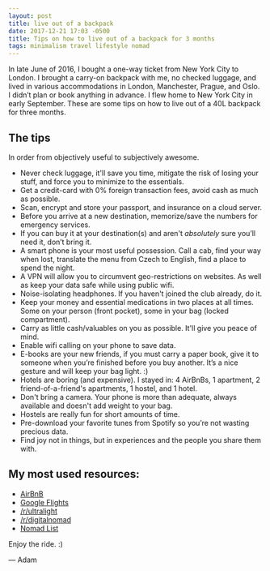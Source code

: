 ```yaml
---
layout: post
title: live out of a backpack
date: 2017-12-21 17:03 -0500
title: Tips on how to live out of a backpack for 3 months
tags: minimalism travel lifestyle nomad
---
```


In late June of 2016, I bought a one-way ticket from New York City to London. I brought a carry-on backpack with me, no checked luggage, and lived in various accommodations in London, Manchester, Prague, and Oslo. I didn’t plan or book anything in advance. I flew home to New York City in early September. These are some tips on how to live out of a 40L backpack for three months.

## The tips
In order from objectively useful to subjectively awesome.

* Never check luggage, it'll save you time, mitigate the risk of losing your stuff, and force you to minimize to the essentials. 
* Get a credit-card with 0% foreign transaction fees, avoid cash as much as possible.
* Scan, encrypt and store your passport, and insurance on a cloud server.
* Before you arrive at a new destination, memorize/save the numbers for emergency services.
* If you can buy it at your destination(s) and aren't *absolutely* sure you’ll need it, don’t bring it. 
* A smart phone is your most useful possession. Call a cab, find your way when lost, translate the menu from Czech to English, find a place to spend the night.
* A VPN will allow you to circumvent geo-restrictions on websites. As well as keep your data safe while using public wifi.
* Noise-isolating headphones. If you haven't joined the club already, do it.
* Keep your money and essential medications in two places at all times. Some on your person (front pocket), some in your bag (locked compartment).
* Carry as little cash/valuables on you as possible. It'll give you peace of mind.
* Enable wifi calling on your phone to save data.
* E-books are your new friends, if you must carry a paper book, give it to someone when you’re finished before you buy another. It’s a nice gesture and will keep your bag light. :)
* Hotels are boring (and expensive). I stayed in: 4 AirBnBs, 1 apartment, 2 friend-of-a-friend's apartments, 1 hostel, and 1 hotel.
* Don't bring a camera. Your phone is more than adequate, always available and doesn't add weight to your bag.
* Hostels are really fun for short amounts of time.
* Pre-download your favorite tunes from Spotify so you’re not wasting precious data.
* Find joy not in things, but in experiences and the people you share them with.

## My most used resources:
* [AirBnB](https://airbnb.com)
* [Google Flights](https://flights.google.com)
* [/r/ultralight](https://reddit.com/r/ultralight)
* [/r/digitalnomad](https://reddit.com/r/digitalnomad)
* [Nomad List](https://nomadlist.com)


Enjoy the ride. :)

— Adam